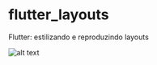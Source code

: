# flutter_layouts
Flutter: estilizando e reproduzindo layouts

![alt text](https://github.com/[username]/[reponame]/blob/[branch]/image.jpg?raw=true)

